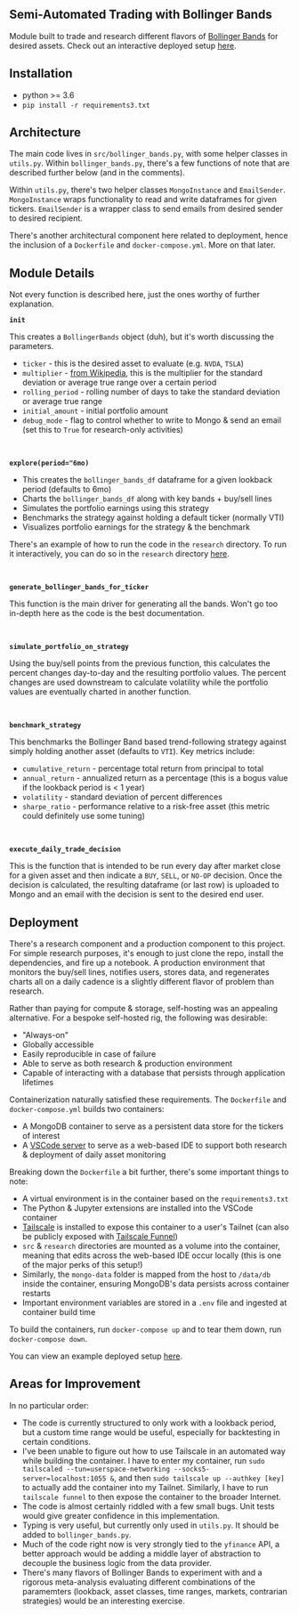 ## Semi-Automated Trading with Bollinger Bands
Module built to trade and research different flavors of [Bollinger Bands](https://en.wikipedia.org/wiki/Bollinger_Bands) for desired assets. Check out an interactive deployed setup [here](https://d6ec23e9bd45.ghoul-arctic.ts.net/).


## Installation
- python >= 3.6
- `pip install -r requirements3.txt`

## Architecture
The main code lives in `src/bollinger_bands.py`, with some helper classes in `utils.py`.
Within `bollinger_bands.py`, there's a few functions of note that are described further below (and in the comments).

Within `utils.py`, there's two helper classes `MongoInstance` and `EmailSender`. `MongoInstance` wraps functionality to read and write dataframes for given tickers. `EmailSender` is a wrapper class to send emails from desired sender to desired recipient.

There's another architectural component here related to deployment, hence the inclusion of a `Dockerfile` and `docker-compose.yml`. More on that later.

## Module Details
Not every function is described here, just the ones worthy of further explanation.

<b>`init`</b>

This creates a `BollingerBands` object (duh), but it's worth discussing the parameters.

- `ticker` - this is the desired asset to evaluate (e.g. `NVDA`, `TSLA`)
- `multiplier` - [from Wikipedia](https://en.wikipedia.org/wiki/Bollinger_Bands#:~:text=Bollinger%20Bands%20consist,and%202%2C%20respectively.), this is the multiplier for the standard deviation or average true range over a certain period
- `rolling_period` - rolling number of days to take the standard deviation or average true range
- `initial_amount` - initial portfolio amount
- `debug_mode` - flag to control whether to write to Mongo & send an email (set this to `True` for research-only activities)

<br />

<b>`explore(period="6mo)`</b>

- This creates the `bollinger_bands_df` dataframe for a given lookback period (defaults to 6mo)
- Charts the `bollinger_bands_df` along with key bands + buy/sell lines
- Simulates the portfolio earnings using this strategy
- Benchmarks the strategy against holding a default ticker (normally VTI)
- Visualizes portfolio earnings for the strategy & the benchmark

There's an example of how to run the code in the `research` directory. To run it interactively, you can do so in the `research` directory [here](https://d6ec23e9bd45.ghoul-arctic.ts.net/).

<br />

<b>`generate_bollinger_bands_for_ticker`</b>

This function is the main driver for generating all the bands. Won't go too in-depth here as the code is the best documentation.

<br />

<b>`simulate_portfolio_on_strategy`</b>

Using the buy/sell points from the previous function, this calculates the percent changes day-to-day and the resulting portfolio values. The percent changes are used downstream to calculate volatility while the portfolio values are eventually charted in another function.

<br />

<b>`benchmark_strategy`</b>

This benchmarks the Bollinger Band based trend-following strategy against simply holding another asset (defaults to `VTI`). Key metrics include:

- `cumulative_return` - percentage total return from principal to total
- `annual_return` - annualized return as a percentage (this is a bogus value if the lookback period is < 1 year)
- `volatility` - standard deviation of percent differences
- `sharpe_ratio` - performance relative to a risk-free asset (this metric could definitely use some tuning)

<br />

<b>`execute_daily_trade_decision`</b>

This is the function that is intended to be run every day after market close for a given asset and then indicate a `BUY`, `SELL`, or `NO-OP` decision. Once the decision is calculated, the resulting dataframe (or last row) is uploaded to Mongo and an email with the decision is sent to the desired end user.

## Deployment

There's a research component and a production component to this project. For simple research purposes, it's enough to just clone the repo, install the dependencies, and fire up a notebook. A production environment that monitors the buy/sell lines, notifies users, stores data, and regenerates charts all on a daily cadence is a slightly different flavor of problem than research.

Rather than paying for compute & storage, self-hosting was an appealing alternative. For a bespoke self-hosted rig, the following was desirable:
- "Always-on"
- Globally accessible
- Easily reproducible in case of failure
- Able to serve as both research & production environment
- Capable of interacting with a database that persists through application lifetimes

Containerization naturally satisfied these requirements. The `Dockerfile` and `docker-compose.yml` builds two containers:

- A MongoDB container to serve as a persistent data store for the tickers of interest
- A [VSCode server](https://github.com/coder/code-server) to serve as a web-based IDE to support both research & deployment of daily asset monitoring

Breaking down the `Dockerfile` a bit further, there's some important things to note:

- A virtual environment is in the container based on the `requirements3.txt`
- The Python & Jupyter extensions are installed into the VSCode container
- [Tailscale](https://tailscale.com/) is installed to expose this container to a user's Tailnet (can also be publicly exposed with [Tailscale Funnel](https://tailscale.com/kb/1223/funnel))
- `src` & `research` directories are mounted as a volume into the container, meaning that edits across the web-based IDE occur locally (this is one of the major perks of this setup!)
- Similarly, the `mongo-data` folder is mapped from the host to `/data/db` inside the container, ensuring MongoDB's data persists across container restarts
- Important environment variables are stored in a `.env` file and ingested at container build time

To build the containers, run `docker-compose up` and to tear them down, run `docker-compose down`. 

You can view an example deployed setup [here](https://d6ec23e9bd45.ghoul-arctic.ts.net/).

## Areas for Improvement
In no particular order:

- The code is currently structured to only work with a lookback period, but a custom time range would be useful, especially for backtesting in certain conditions.
- I've been unable to figure out how to use Tailscale in an automated way while building the container. I have to enter my container, run `sudo tailscaled --tun=userspace-networking --socks5-server=localhost:1055 &`, and then `sudo tailscale up --authkey [key]` to actually add the container into my Tailnet. Similarly, I have to run `tailscale funnel` to then expose the container to the broader Internet.
- The code is almost certainly riddled with a few small bugs. Unit tests would give greater confidence in this implementation.
- Typing is very useful, but currently only used in `utils.py`. It should be added to `bollinger_bands.py`.
- Much of the code right now is very strongly tied to the `yfinance` API, a better approach would be adding a middle layer of abstraction to decouple the business logic from the data provider.
- There's many flavors of Bollinger Bands to experiment with and a rigorous meta-analysis evaluating different combinations of the paramemters (lookback, asset classes, time ranges, markets, contrarian strategies) would be an interesting exercise.

